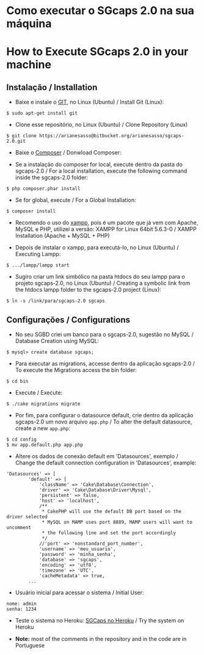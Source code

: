 # Como executar o SGcaps 2.0 na sua máquina 
# How to Execute SGcaps 2.0 in your machine

## Instalação / Installation

* Baixe e instale o [GIT](https://git-scm.com/book/en/v2/Getting-Started-Installing-Git), no Linux (Ubuntu) / Install Git (Linux):

```
$ sudo apt-get install git
```

* Clone esse repositório, no Linux (Ubuntu) / Clone Repository (Linux)

```
$ git clone https://arianesasso@bitbucket.org/arianesasso/sgcaps-2.0.git
```

* Baixe o [Composer](http://getcomposer.org/doc/00-intro.md) / Donwload Composer:

* Se a instalação do composer for local, execute dentro da pasta do sgcaps-2.0 / For a local installation, execute the following command inside the sgcaps-2.0 folder:

```
$ php composer.phar install

```
* Se for global, execute / For a Global Installation:

```
$ composer install
```

* Recomendo o uso do [xampp](https://www.apachefriends.org/download.html), pois é um pacote que já vem com Apache, MySQL e PHP, utilizei a versão: XAMPP for Linux 64bit 5.6.3-0 / XAMPP Installation (Apache + MySQL + PHP)

* Depois de instalar o xampp, para executá-lo, no Linux (Ubuntu) / Executing Lampp:

```
$ .../lampp/lampp start
```

* Sugiro criar um link simbólico na pasta htdocs do seu lampp para o projeto sgcaps-2.0, no Linux (Ubuntu) / Creating a symbolic link from the htdocs lampp folder to the sgcaps-2.0 project (Linux):
```
$ ln -s /link/para/sgcaps-2.0 sgcaps
```

## Configurações / Configurations

* No seu SGBD criei um banco para o sgcaps-2.0, sugestão no MySQL / Database Creation using MySQL:
```
$ mysql> create database sgcaps;
```

* Para executar as migrations, accesse dentro da aplicação sgcaps-2.0 / To execute the Migrations access the bin folder:
```
$ cd bin
```

* Execute / Execute:
```
$ ./cake migrations migrate
```

* Por fim, para configurar o datasource default, crie dentro da aplicação sgcaps-2.0 um novo arquivo `app.php` / To alter the default datasource, create a new `app.php`:
```
$ cd config
$ mv app.default.php app.php
```

* Altere os dados de conexão default em 'Datasources', exemplo / Change the default connection configuration in 'Datasources', example:

``` 
'Datasources' => [
        'default' => [
            'className' => 'Cake\Database\Connection',
            'driver' => 'Cake\Database\Driver\Mysql',
            'persistent' => false,
            'host' => 'localhost',
            /**
             * CakePHP will use the default DB port based on the driver selected
             * MySQL on MAMP uses port 8889, MAMP users will want to uncomment
             * the following line and set the port accordingly
             */
            //'port' => 'nonstandard_port_number',
            'username' => 'meu_usuario',
            'password' => 'minha_senha',
            'database' => 'sgcaps',
            'encoding' => 'utf8',
            'timezone' => 'UTC',
            'cacheMetadata' => true,
	    ...
```

* Usuário inicial para acessar o sistema / Initial User:
```
nome: admin
senha: 1234
```

* Teste o sistema no Heroku: [SGCaps no Heroku](http://sgcaps.herokuapp.com/) / Try the system on Heroku

* **Note:** most of the comments in the repository and in the code are in Portuguese
